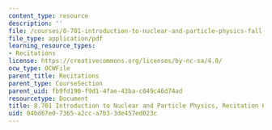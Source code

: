 ```yaml
---
content_type: resource
description: ''
file: /courses/8-701-introduction-to-nuclear-and-particle-physics-fall-2020/04bd67e07365a2cca7b33de457ed023c_MIT8_701f20_rec6_soln.pdf
file_type: application/pdf
learning_resource_types:
- Recitations
license: https://creativecommons.org/licenses/by-nc-sa/4.0/
ocw_type: OCWFile
parent_title: Recitations
parent_type: CourseSection
parent_uid: fb9fd190-f9d1-4fae-43ba-c049c46d74ad
resourcetype: Document
title: 8.701 Introduction to Nuclear and Particle Physics, Recitation 6 Solutions
uid: 04bd67e0-7365-a2cc-a7b3-3de457ed023c
---
```

